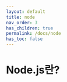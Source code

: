 ```yaml
---
layout: default
title: node
nav_order: 3
has_children: true
permalink: /docs/node
has_toc: false
---
```


# Node.js란?